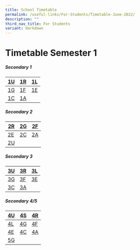 ```yaml
---
title: School Timetable
permalink: /useful-links/For-Students/Timetable-June-2022/
description: ""
third_nav_title: For Students
variant: markdown
---
```

Timetable Semester 1
===================

##### **Secondary 1**


|[1U](/files/Timetable%202024/1U.pdf) | [1R](/files/Timetable%202024/1R.pdf) | [1L](/files/Timetable%202024/1L.pdf) |
| -------- | -------- | -------- |
| [1G](/files/Timetable%202024/1G.pdf)     | [1F](/files/Timetable%202024/1F.pdf)      | [1E](/files/Timetable%202024/1E.pdf)    |
| [1C](/files/Timetable%202024/1C.pdf)    | [1A](/files/Timetable%202024/1A.pdf)     |     |

##### **Secondary 2**

| [2R](/files/Timetable%202024/2R.pdf) | [2G](/files/Timetable%202024/2G.pdf) | [2F](/files/Timetable%202024/2F.pdf) |
| -------- | -------- | -------- |
| [2E](/files/Timetable%202024/2E.pdf)     | [2C](/files/Timetable%202024/2C.pdf)     | [2A](/files/Timetable%202024/2A.pdf)     |
| [2U](/files/Timetable%202024/2U.pdf)    |    |     |


##### **Secondary 3**

| [3U](/files/Timetable%202024/3U.pdf) | [3R](/files/Timetable%202024/3R.pdf) | [3L](/files/Timetable%202024/3L.pdf) |
| -------- | -------- | -------- |
| [3G](/files/Timetable%202024/3G.pdf)     | [3F](/files/Timetable%202024/3F.pdf)     | [3E](/files/Timetable%202024/3E.pdf)     |
| [3C](/files/Timetable%202024/3C.pdf)     | [3A](/files/Timetable%202024/3A.pdf)   |     |
##### **Secondary 4/5**

| [4U](/files/Timetable%202024/4U.pdf) | [4S](/files/Timetable%202024/4S.pdf) | [4R](/files/Timetable%202024/4R.pdf) |
| -------- | -------- | -------- |
| [4L](/files/Timetable%202024/4L.pdf)     | [4G](/files/Timetable%202024/4G.pdf)     | [4F](/files/Timetable%202024/4F.pdf)     |
| [4E](/files/Timetable%202024/4E.pdf)     | [4C](/files/Timetable%202024/4C.pdf)    | [4A](/files/Timetable%202024/4A.pdf)     |
| [5G](/files/Timetable%202024/5G.pdf)    |    |